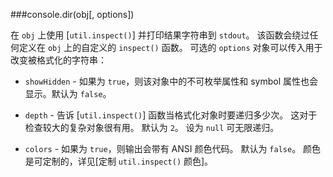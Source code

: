 ###console.dir(obj[, options])

在 `obj` 上使用 [`util.inspect()`] 并打印结果字符串到 `stdout`。
该函数会绕过任何定义在 `obj` 上的自定义的 `inspect()` 函数。
可选的 `options` 对象可以传入用于改变被格式化的字符串：

- `showHidden` - 如果为 `true`，则该对象中的不可枚举属性和 symbol 属性也会显示。默认为 `false`。

- `depth` - 告诉 [`util.inspect()`] 函数当格式化对象时要递归多少次。
这对于检查较大的复杂对象很有用。
默认为 `2`。
设为 `null` 可无限递归。

- `colors` - 如果为 `true`，则输出会带有 ANSI 颜色代码。
默认为 `false`。
颜色是可定制的，详见[定制 `util.inspect()` 颜色]。

